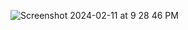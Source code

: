 ![Screenshot 2024-02-11 at 9 28 46 PM](https://github.com/ykhan-5/Rate-Monotonic-Scheduling-Algorithm/assets/131565514/4b5acf6f-e7db-4781-a9a6-24de8c885abc)
